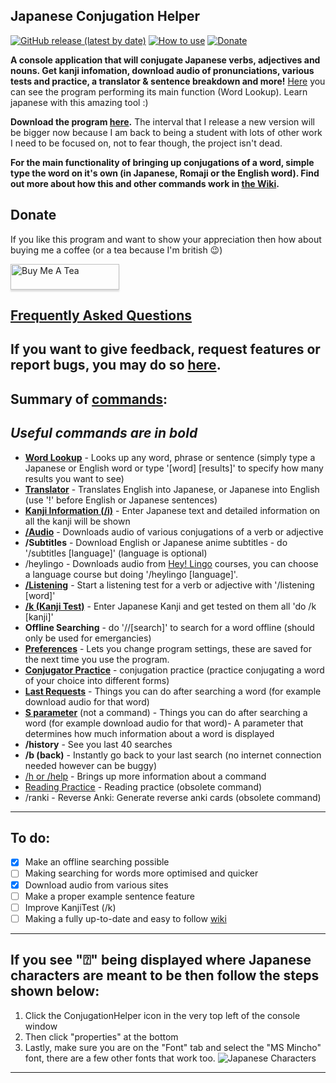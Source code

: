 ## Japanese Conjugation Helper

[![GitHub release (latest by date)](https://img.shields.io/github/v/release/hopto-dot/Japanese-Conjugation-Helper?color=light%20green&label=Latest)](https://github.com/hopto-dot/Japanese-Conjugation-Helper/releases/latest)
[![How to use](https://img.shields.io/badge/Wiki-How%20to%20use-green)](https://github.com/hopto-dot/Japanese-Conjugation-Helper/wiki/How-to-use)
[![Donate](https://img.shields.io/badge/Donate-Buy%20Me%20A%20Coffee-important.svg)](https://www.buymeacoffee.com/hoptodot)

**A console application that will conjugate Japanese verbs, adjectives and nouns. Get kanji infomation, download audio of pronunciations, various tests and practice, a translator & sentence breakdown and more!** [Here](https://imgur.com/DlKXeyl) you can see the program performing its main function (Word Lookup). Learn japanese with this amazing tool :)

**Download the program [here](https://github.com/hopto-dot/Japanese-Conjugation-Helper/releases).** The interval that I release a new version will be bigger now because I am back to being a student with lots of other work I need to be focused on, not to fear though, the project isn't dead.

**For the main functionality of bringing up conjugations of a word, simple type the word on it's own (in Japanese, Romaji or the English word). Find out more about how this and other commands work in [the Wiki](https://github.com/hopto-dot/Japanese-Conjugation-Helper/wiki/How-to-use).**

## Donate

If you like this program and want to show your appreciation then how about buying me a coffee (or a tea because I'm british 😉)

<a href="https://www.buymeacoffee.com/hoptodot" target="_blank"><img src="https://www.buymeacoffee.com/assets/img/custom_images/orange_img.png" alt="Buy Me A Tea" style="height: 41px !important;width: 174px !important;box-shadow: 0px 3px 2px 0px rgba(190, 190, 190, 0.5) !important;-webkit-box-shadow: 0px 3px 2px 0px rgba(190, 190, 190, 0.5) !important;" ></a>

## [Frequently Asked Questions](https://github.com/hopto-dot/Japanese-Conjugation-Helper/wiki/FAQ)

## If you want to give feedback, request features or report bugs, you may do so [here](https://forms.gle/WNV1s41cWKrjSMhH6).

## **Summary of [commands](https://github.com/hopto-dot/Japanese-Conjugation-Helper/wiki/How-to-use#list-of-commands):**
## *Useful commands are in bold*
* **[Word Lookup](https://github.com/hopto-dot/Japanese-Conjugation-Helper/wiki/How-to-use#word-lookup)** - Looks up any word, phrase or sentence (simply type a Japanese or English word or type '[word] [results]' to specify how many results you want to see)
* **[Translator](https://github.com/hopto-dot/Japanese-Conjugation-Helper/wiki/How-to-use#translator)** - Translates English into Japanese, or Japanese into English (use '!' before English or Japanese sentences)
* **[Kanji Information (/i)](https://github.com/hopto-dot/Japanese-Conjugation-Helper/wiki/How-to-use#kanji-information)** - Enter Japanese text and detailed information on all the kanji will be shown
* **[/Audio](https://github.com/hopto-dot/Japanese-Conjugation-Helper/wiki/How-to-use#audio)** - Downloads audio of various conjugations of a verb or adjective
* **/Subtitles** - Download English or Japanese anime subtitles - do '/subtitles [language]' (language is optional)
* /heylingo - Downloads audio from [Hey! Lingo](https://www.heylingo.com/) courses, you can choose a language course but doing '/heylingo [language]'.
* **[/Listening](https://github.com/hopto-dot/Japanese-Conjugation-Helper/wiki/How-to-use#listening)** - Start a listening test for a verb or adjective with '/listening [word]'
* **[/k (Kanji Test)](https://github.com/hopto-dot/Japanese-Conjugation-Helper/wiki/How-to-use#kanji-test)** - Enter Japanese Kanji and get tested on them all 'do /k [kanji]'
* **Offline Searching** - do '//[search]' to search for a word offline (should only be used for emergancies)
* **[Preferences](https://github.com/hopto-dot/Japanese-Conjugation-Helper/wiki/How-to-use#prefs-command)** - Lets you change program settings, these are saved for the next time you use the program.
* [**Conjugator Practice**](https://github.com/hopto-dot/Japanese-Conjugation-Helper/wiki/How-to-use#conjugation-practice) - conjugation practice (practice conjugating a word of your choice into different forms)
* **[Last Requests](https://github.com/hopto-dot/Japanese-Conjugation-Helper/wiki/How-to-use#last-requests)** - Things you can do after searching a word (for example download audio for that word)
* **[S parameter](https://github.com/hopto-dot/Japanese-Conjugation-Helper/wiki/How-to-use#s-parameter)** (not a command) - Things you can do after searching a word (for example download audio for that word)- A parameter that determines how much information about a word is displayed
* **/history** - See you last 40 searches
* **/b (back)** - Instantly go back to your last search (no internet connection needed however can be buggy)
* [/h or /help](https://github.com/hopto-dot/Japanese-Conjugation-Helper/wiki/How-to-use#help-command) - Brings up more information about a command
* [Reading Practice](https://github.com/hopto-dot/Japanese-Conjugation-Helper/wiki/How-to-use#reading-practice) - Reading practice (obsolete command)
* /ranki - Reverse Anki: Generate reverse anki cards (obsolete command)
***
## To do:
- [X] Make an offline searching possible
- [ ] Making searching for words more optimised and quicker
- [X] Download audio from various sites
- [ ] Make a proper example sentence feature
- [ ] Improve KanjiTest (/k)
- [ ] Making a fully up-to-date and easy to follow [wiki](https://github.com/hopto-dot/Japanese-Conjugation-Helper/wiki/How-to-use#index)

***
## **If you see "⍰" being displayed where Japanese characters are meant to be then follow the steps shown below:**
1. Click the ConjugationHelper icon in the very top left of the console window
2. Then click "properties" at the bottom
3. Lastly, make sure you are on the "Font" tab and select the "MS Mincho" font, there are a few other fonts that work too.
![Japanese Characters](https://i.imgur.com/x7gDhB9.png)
***
